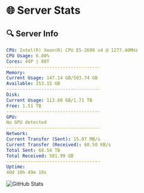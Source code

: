 # 🌐 Server Stats
## 🔍 Server Info
```yaml
CPU: Intel(R) Xeon(R) CPU E5-2699 v4 @ 1277.40MHz
CPU Usage: 6.00%
Cores: 44P | 88T
-----------------------------------
Memory:
Current Usage: 147.14 GB/503.74 GB
Available: 353.15 GB
-----------------------------------
Disk:
Current Usage: 113.60 GB/1.71 TB
Free: 1.51 TB
-----------------------------------
GPU:
No GPU detected
-----------------------------------
Network:
Current Transfer (Sent): 15.07 MB/s
Current Transfer (Received): 68.50 KB/s
Total Sent: 68.54 TB
Total Received: 581.99 GB
-----------------------------------
Uptime:
40d 10h 49m 19s
```
![GitHub Stats](https://img.shields.io/badge/Updated-2025-04-17_08:12:08-blue)